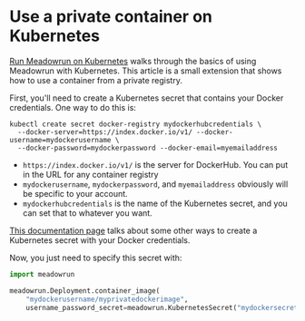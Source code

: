 # Use a private container on Kubernetes

[Run Meadowrun on Kubernetes](../../tutorial/kubernetes) walks through the basics of using Meadowrun
with Kubernetes. This article is a small extension that shows how to use a container
from a private registry.

First, you'll need to create a Kubernetes secret that contains your Docker credentials.
One way to do this is:

```shell
kubectl create secret docker-registry mydockerhubcredentials \
  --docker-server=https://index.docker.io/v1/ --docker-username=mydockerusername \
  --docker-password=mydockerpassword --docker-email=myemailaddress
```

- `https://index.docker.io/v1/` is the server for DockerHub. You can put in the URL for
  any container registry
- `mydockerusername`, `mydockerpassword`, and `myemailaddress` obviously will be
  specific to your account.
- `mydockerhubcredentials` is the name of the Kubernetes secret, and you can set that to
  whatever you want. 

[This documentation
page](https://kubernetes.io/docs/concepts/containers/images/#creating-a-secret-with-a-docker-config)
talks about some other ways to create a Kubernetes secret with your Docker credentials.

Now, you just need to specify this secret with:

```python
import meadowrun

meadowrun.Deployment.container_image(
    "mydockerusername/myprivatedockerimage",
    username_password_secret=meadowrun.KubernetesSecret("mydockersecret"))
```
